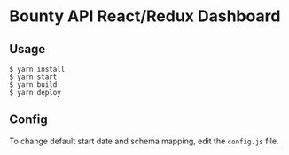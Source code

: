 # Bounty API React/Redux Dashboard
## Usage

```
$ yarn install
$ yarn start
$ yarn build
$ yarn deploy
```

## Config

To change default start date and schema mapping, edit the `config.js` file.